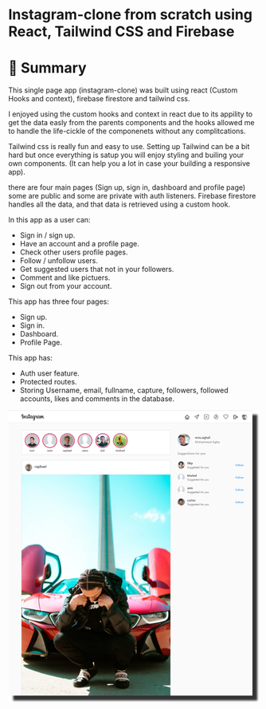 # Instagram-clone from scratch using React, Tailwind CSS and Firebase
# 📣 Summary

This single page app (instagram-clone) was built using react (Custom Hooks and context), firebase firestore and tailwind css.

I enjoyed using the custom hooks and context in react due to its appility to get the data easly from the parents components
and the hooks allowed me to handle the life-cickle of the componenets without any complitcations.

Tailwind css is really fun and easy to use. Setting up Tailwind can be a bit hard but once everything is satup you will enjoy
styling and builing your own components. (It can help you a lot in case your building a responsive app).

there are four main pages (Sign up, sign in, dashboard and profile page) some are public and some are private with auth listeners. 
Firebase firestore handles all the data, and that data is retrieved using a custom hook.

In this app as a user can: 
- Sign in / sign up.
- Have an account and a profile page.
- Check other users profile pages.
- Follow / unfollow users.
- Get suggested users that not in your followers.
- Comment and like pictuers.
- Sign out from your account.

This app has three four pages: 
- Sign up.
- Sign in.
- Dashboard.
- Profile Page.

This app has:
- Auth user feature.
- Protected routes.
- Storing Username, email, fullname, capture, followers, followed accounts, likes and comments in the database.



![alt text](https://github.com/aghsa97/Instagram-clone/blob/main/imageedit_3_6002620348.png?raw=true)
